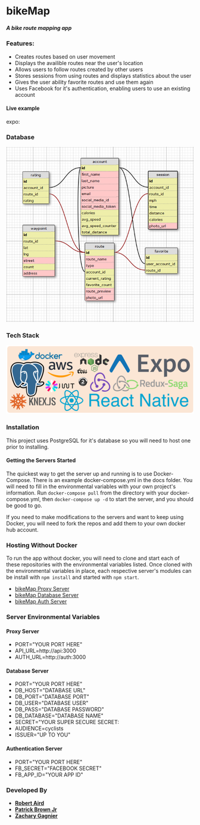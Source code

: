 # __bikeMap__

##### *A bike route mapping app*

### Features:
* Creates routes based on user movement
* Displays the availible routes near the user's location
* Allows users to follow routes created by other users
* Stores sessions from using routes and displays statistics about the user
* Gives the user ability favorite routes and use them again
* Uses Facebook for it's authentication, enabling users to use an existing account
#### Live example
expo: 

### __Database__
![alt text](./docs/image.png "Database Schema")

### __Tech Stack__
![alt text](./docs/techstack.png "Tech Stack")

### __Installation__

This project uses PostgreSQL for it's database so you will need to host one prior to installing. 

#### Getting the Servers Started
The quickest way to get the server up and running is to use Docker-Compose. There is an example docker-compose.yml in the docs folder. You will need to fill in the environmental variables with your own project's information. Run `docker-compose pull` from the directory with your docker-compose.yml, then `docker-compose up -d` to start the server, and you should be good to go.

If you need to make modifications to the servers and want to keep using Docker, you will need to fork the repos and add them to your own docker hub account. 
### Hosting Without Docker
To run the app without docker, you will need to clone and start each of these repositories with the environmental variables listed. Once cloned with the environmental variables in place, each respective server's modules can be install with `npm install` and started with `npm start`.

* [bikeMap Proxy Server](https://github.com/honeybadgerhackers/bikeMap-Proxy)
* [bikeMap Database Server](https://github.com/honeybadgerhackers/bikeMap-DBServer)
* [bikeMap Auth Server](https://github.com/honeybadgerhackers/bikeMap-AuthServer)

### Server Environmental Variables

#### Proxy Server
  - PORT="YOUR PORT HERE"
  - API_URL=http://api:3000
  - AUTH_URL=http://auth:3000

#### Database Server
  - PORT="YOUR PORT HERE"
  - DB_HOST="DATABASE URL"
  - DB_PORT="DATABASE PORT"
  - DB_USER="DATABASE USER"
  - DB_PASS="DATABASE PASSWORD"
  - DB_DATABASE="DATABASE NAME"
  - SECRET="YOUR SUPER SECURE SECRET:
  - AUDIENCE=cyclists
  - ISSUER="UP TO YOU"

#### Authentication Server
  - PORT="YOUR PORT HERE"
  - FB_SECRET="FACEBOOK SECRET"
  - FB_APP_ID="YOUR APP ID"

### __Developed By__

* [**Robert Aird**](https://github.com/robertaird)
* [**Patrick Brown Jr**](https://github.com/PJ-26)
* [**Zachary Gagnier**](https://github.com/Zacharygagnier)